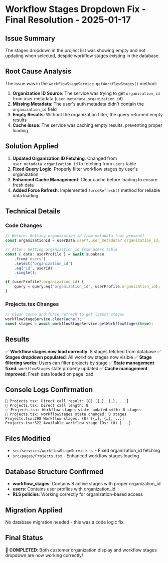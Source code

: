 # Workflow Stages Dropdown Fix - Final Resolution - 2025-01-17

## Issue Summary
The stages dropdown in the project list was showing empty and not updating when selected, despite workflow stages existing in the database.

## Root Cause Analysis
The issue was in the `workflowStageService.getWorkflowStages()` method:
1. **Organization ID Source**: The service was trying to get `organization_id` from user metadata (`user_metadata.organization_id`)
2. **Missing Metadata**: The user's auth metadata didn't contain the `organization_id` field
3. **Empty Results**: Without the organization filter, the query returned empty results
4. **Cache Issue**: The service was caching empty results, preventing proper loading

## Solution Applied
1. **Updated Organization ID Fetching**: Changed from `user_metadata.organization_id` to fetching from `users` table
2. **Fixed Query Logic**: Properly filter workflow stages by user's organization
3. **Enhanced Cache Management**: Clear cache before loading to ensure fresh data
4. **Added Force Refresh**: Implemented `forceRefresh()` method for reliable data loading

## Technical Details

### Code Changes
```typescript
// Before: Getting organization_id from metadata (not present)
const organizationId = userData.user?.user_metadata?.organization_id;

// After: Getting organization_id from users table
const { data: userProfile } = await supabase
    .from('users')
    .select('organization_id')
    .eq('id', userId)
    .single();

if (userProfile?.organization_id) {
    query = query.eq('organization_id', userProfile.organization_id);
}
```

### Projects.tsx Changes
```typescript
// Clear cache and force refresh to get latest stages
workflowStageService.clearCache();
const stages = await workflowStageService.getWorkflowStages(true);
```

## Results
✅ **Workflow stages now load correctly**: 8 stages fetched from database
✅ **Stages dropdown populated**: All workflow stages now visible
✅ **Stage filtering works**: Users can filter projects by stage
✅ **State management fixed**: `workflowStages` state properly updated
✅ **Cache management improved**: Fresh data loaded on page load

## Console Logs Confirmation
```
🧪 Projects.tsx: Direct call result: (8) [{…}, {…}, ...]
🧪 Projects.tsx: Direct call length: 8
✅ Projects.tsx: Workflow stages state updated with: 8 stages
🔄 Projects.tsx: workflowStages state changed: 8 stages
Projects.tsx:298 Workflow stages: (8) [{…}, {…}, ...]
Projects.tsx:322 Available workflow stage IDs: (8) [...]
```

## Files Modified
- `src/services/workflowStageService.ts` - Fixed organization_id fetching
- `src/pages/Projects.tsx` - Enhanced workflow stages loading

## Database Structure Confirmed
- **workflow_stages**: Contains 8 active stages with proper organization_id
- **users**: Contains user profiles with organization_id
- **RLS policies**: Working correctly for organization-based access

## Migration Applied
No database migration needed - this was a code logic fix.

## Final Status
🎯 **COMPLETED**: Both customer organization display and workflow stages dropdown are now working correctly!
